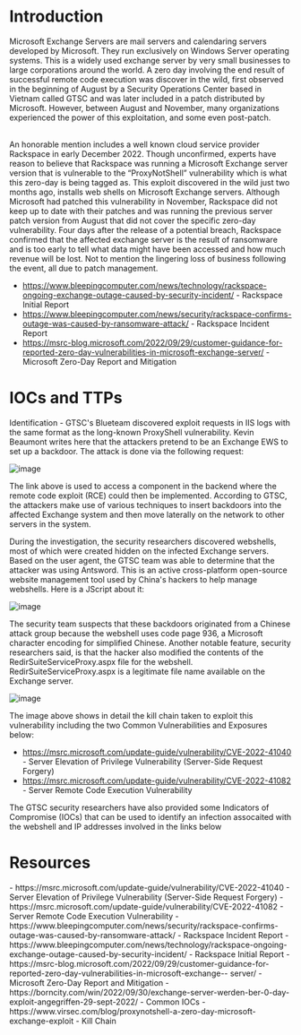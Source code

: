 <h1> Introduction </h1>
Microsoft Exchange Servers are mail servers and calendaring servers developed by Microsoft. They run exclusively on Windows Server operating systems. This is a widely used exchange server by very small businesses to large corporations around the world. A zero day involving the end result of successful remote code execution was discover in the wild, first observed in the beginning of August by a Security Operations Center based in Vietnam called GTSC and was later included in a patch distributed by Microsoft. However, between August and November, many organizations experienced the power of this exploitation, and some even post-patch. 

<br> An honorable mention includes a well known cloud service provider Rackspace in early December 2022. Though unconfirmed, experts have reason to believe that Rackspace was running a Microsoft Exchange server version that is vulnerable to the “ProxyNotShell” vulnerability which is what this zero-day is being tagged as. This exploit discovered in the wild just two months ago, installs web shells on Microsoft Exchange servers. Although Microsoft had patched this vulnerability in November, Rackspace did not keep up to date with their patches and was running the previous server patch version from August that did not cover the specific zero-day vulnerability. Four days after the release of a potential breach, Rackspace confirmed that the affected exchange server is the result of ransomware and is too early to tell what data might have been accessed and how much revenue will be lost. Not to mention the lingering loss of business following the event, all due to patch management.

- https://www.bleepingcomputer.com/news/technology/rackspace-ongoing-exchange-outage-caused-by-security-incident/ - Rackspace Initial Report
- https://www.bleepingcomputer.com/news/security/rackspace-confirms-outage-was-caused-by-ransomware-attack/ - Rackspace Incident Report
- https://msrc-blog.microsoft.com/2022/09/29/customer-guidance-for-reported-zero-day-vulnerabilities-in-microsoft-exchange-server/ - Microsoft Zero-Day Report and Mitigation

<h1> IOCs and TTPs </h1>
Identification - 
GTSC's Blueteam discovered exploit requests in IIS logs with the same format as the long-known ProxyShell vulnerability. Kevin Beaumont writes here that the attackers pretend to be an Exchange EWS to set up a backdoor. The attack is done via the following request:
<br>

![image](https://github.com/jake-44/Knowledge-Base/assets/72994837/3f21fbac-9d49-448c-8b58-0f3a1f0cc1dc)

The link above is used to access a component in the backend where the remote code exploit (RCE) could then be implemented. According to GTSC, the attackers make use of various techniques to insert backdoors into the affected Exchange system and then move laterally on the network to other servers in the system.

During the investigation, the security researchers discovered webshells, most of which were created hidden on the infected Exchange servers. Based on the user agent, the GTSC team was able to determine that the attacker was using Antsword. This is an active cross-platform open-source website management tool used by China's hackers to help manage webshells. Here is a JScript about it:

![image](https://github.com/jake-44/Knowledge-Base/assets/72994837/1ff88625-672b-488b-8aba-d6f235e28499)

The security team suspects that these backdoors originated from a Chinese attack group because the webshell uses code page 936, a Microsoft character encoding for simplified Chinese. Another notable feature, security researchers said, is that the hacker also modified the contents of the RedirSuiteServiceProxy.aspx file for the webshell. RedirSuiteServiceProxy.aspx is a legitimate file name available on the Exchange server.

![image](https://github.com/jake-44/Knowledge-Base/assets/72994837/9624efc1-2bf2-4972-b0f5-ea121cf558f5)

The image above shows in detail the kill chain taken to exploit this vulnerability including the two Common Vulnerabilities and Exposures below:

- https://msrc.microsoft.com/update-guide/vulnerability/CVE-2022-41040 - Server Elevation of Privilege Vulnerability (Server-Side Request Forgery)
- https://msrc.microsoft.com/update-guide/vulnerability/CVE-2022-41082 - Server Remote Code Execution Vulnerability 


The GTSC security researchers have also provided some Indicators of Compromise (IOCs) that can be used to identify an infection assocaited with the webshell and IP addresses involved in the links below


<h1> Resources </h1>
- https://msrc.microsoft.com/update-guide/vulnerability/CVE-2022-41040 - Server Elevation of Privilege Vulnerability (Server-Side Request Forgery)
- https://msrc.microsoft.com/update-guide/vulnerability/CVE-2022-41082 - Server Remote Code Execution Vulnerability 
- https://www.bleepingcomputer.com/news/security/rackspace-confirms-outage-was-caused-by-ransomware-attack/ - Rackspace Incident Report
- https://www.bleepingcomputer.com/news/technology/rackspace-ongoing-exchange-outage-caused-by-security-incident/ - Rackspace Initial Report
- https://msrc-blog.microsoft.com/2022/09/29/customer-guidance-for-reported-zero-day-vulnerabilities-in-microsoft-exchange-- server/ - Microsoft Zero-Day Report and Mitigation
- https://borncity.com/win/2022/09/30/exchange-server-werden-ber-0-day-exploit-angegriffen-29-sept-2022/ - Common IOCs
- https://www.virsec.com/blog/proxynotshell-a-zero-day-microsoft-exchange-exploit - Kill Chain

